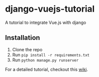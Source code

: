 # django-vuejs-tutorial
A tutorial to integrate Vue.js with django

## Installation
1. Clone the repo
2. Run `pip install -r requirements.txt`
3. Run `python manage.py runserver`

For a detailed tutorial, checkout this [wiki](https://github.com/michaelbukachi/django-vuejs-tutorial/wiki/Tutorial).
